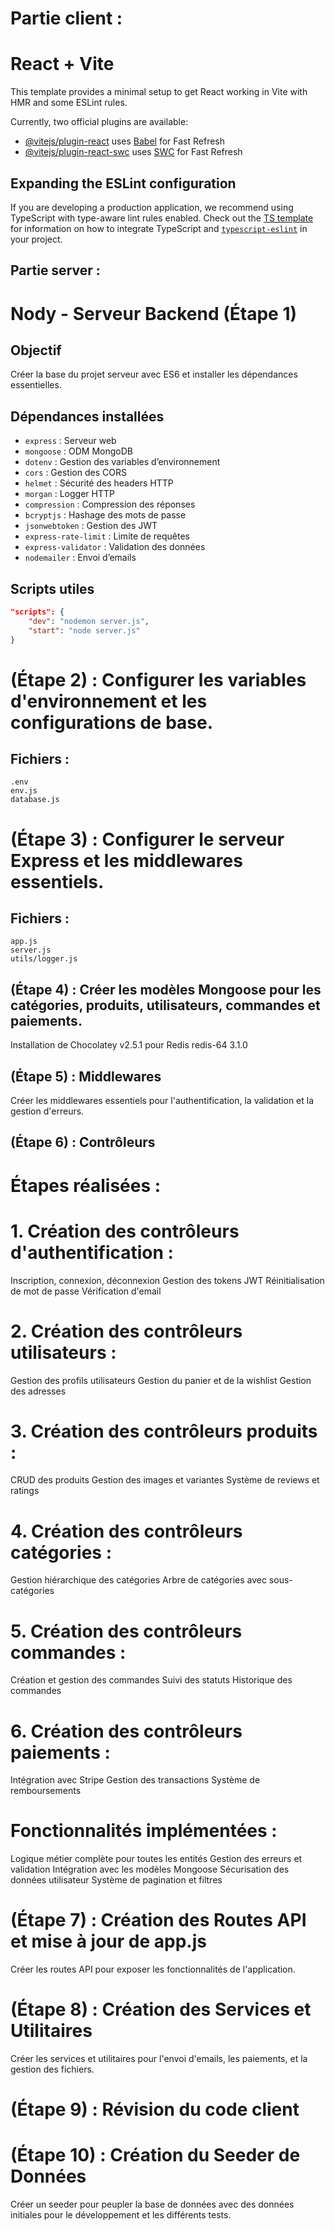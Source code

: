# Partie client :

# React + Vite

This template provides a minimal setup to get React working in Vite with HMR and some ESLint rules.

Currently, two official plugins are available:

-   [@vitejs/plugin-react](https://github.com/vitejs/vite-plugin-react/blob/main/packages/plugin-react) uses [Babel](https://babeljs.io/) for Fast Refresh
-   [@vitejs/plugin-react-swc](https://github.com/vitejs/vite-plugin-react/blob/main/packages/plugin-react-swc) uses [SWC](https://swc.rs/) for Fast Refresh

## Expanding the ESLint configuration

If you are developing a production application, we recommend using TypeScript with type-aware lint rules enabled. Check out the [TS template](https://github.com/vitejs/vite/tree/main/packages/create-vite/template-react-ts) for information on how to integrate TypeScript and [`typescript-eslint`](https://typescript-eslint.io) in your project.

## Partie server :

# Nody - Serveur Backend (Étape 1)

## Objectif

Créer la base du projet serveur avec ES6 et installer les dépendances essentielles.

## Dépendances installées

-   `express` : Serveur web
-   `mongoose` : ODM MongoDB
-   `dotenv` : Gestion des variables d’environnement
-   `cors` : Gestion des CORS
-   `helmet` : Sécurité des headers HTTP
-   `morgan` : Logger HTTP
-   `compression` : Compression des réponses
-   `bcryptjs` : Hashage des mots de passe
-   `jsonwebtoken` : Gestion des JWT
-   `express-rate-limit` : Limite de requêtes
-   `express-validator` : Validation des données
-   `nodemailer` : Envoi d’emails

## Scripts utiles

```json
"scripts": {
    "dev": "nodemon server.js",
    "start": "node server.js"
}
```

# (Étape 2) : Configurer les variables d'environnement et les configurations de base.

## Fichiers :

    .env
    env.js
    database.js

# (Étape 3) : Configurer le serveur Express et les middlewares essentiels.

## Fichiers :

    app.js
    server.js
    utils/logger.js

## (Étape 4) : Créer les modèles Mongoose pour les catégories, produits, utilisateurs, commandes et paiements.

Installation de Chocolatey v2.5.1 pour Redis redis-64 3.1.0

## (Étape 5) : Middlewares

Créer les middlewares essentiels pour l'authentification, la validation et la gestion d'erreurs.

## (Étape 6) : Contrôleurs

# Étapes réalisées :

# 1. Création des contrôleurs d'authentification :

Inscription, connexion, déconnexion
Gestion des tokens JWT
Réinitialisation de mot de passe
Vérification d'email

# 2. Création des contrôleurs utilisateurs :

Gestion des profils utilisateurs
Gestion du panier et de la wishlist
Gestion des adresses

# 3. Création des contrôleurs produits :

CRUD des produits
Gestion des images et variantes
Système de reviews et ratings

# 4. Création des contrôleurs catégories :

Gestion hiérarchique des catégories
Arbre de catégories avec sous-catégories

# 5. Création des contrôleurs commandes :

Création et gestion des commandes
Suivi des statuts
Historique des commandes

# 6. Création des contrôleurs paiements :

Intégration avec Stripe
Gestion des transactions
Système de remboursements

# Fonctionnalités implémentées :

Logique métier complète pour toutes les entités
Gestion des erreurs et validation
Intégration avec les modèles Mongoose
Sécurisation des données utilisateur
Système de pagination et filtres

# (Étape 7) : Création des Routes API et mise à jour de app.js

Créer les routes API pour exposer les fonctionnalités de l'application.

# (Étape 8) : Création des Services et Utilitaires

Créer les services et utilitaires pour l'envoi d'emails, les paiements, et la gestion des fichiers.

# (Étape 9) : Révision du code client

# (Étape 10) : Création du Seeder de Données

Créer un seeder pour peupler la base de données avec des données initiales pour le développement et les différents tests.
